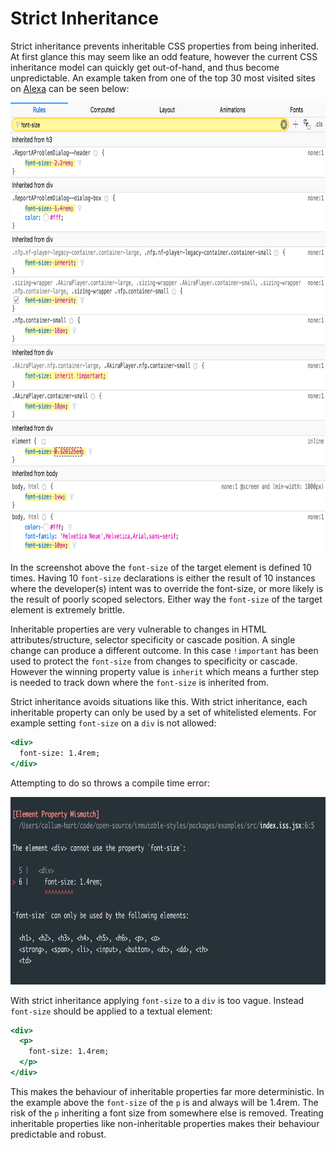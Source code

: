# Strict Inheritance

Strict inheritance prevents inheritable CSS properties from being inherited. At first glance this may seem like an odd feature, however the current CSS inheritance model can quickly get out-of-hand, and thus become unpredictable. An example taken from one of the top 30 most visited sites on [Alexa](alexa.com/topsites) can be seen below:

<p align="center">
  <img src="../../docs/_images/WhatTheFont.png"
    width="772px"
    height="718px"
  />
</p>

In the screenshot above the `font-size` of the target element is defined 10 times. Having 10 `font-size` declarations is either the result of 10 instances where the developer(s) intent was to override the font-size, or more likely is the result of poorly scoped selectors. Either way the `font-size` of the target element is extremely brittle.

Inheritable properties are very vulnerable to changes in HTML attributes/structure, selector specificity or cascade position. A single change can produce a different outcome. In this case `!important` has been used to protect the `font-size` from changes to specificity or cascade. However the winning property value is `inherit` which means a further step is needed to track down where the `font-size` is inherited from.

Strict inheritance avoids situations like this. With strict inheritance, each inheritable property can only be used by a set of whitelisted elements. For example setting `font-size` on a `div` is not allowed:

```jsx
<div>
  font-size: 1.4rem;
</div>
```

Attempting to do so throws a compile time error:

<p align="center">
  <img src="../../docs/_images/ElementPropertyMismatchTwo.png"
    width="785px"
    height="300px"
  />
</p>

With strict inheritance applying `font-size` to a `div` is too vague. Instead `font-size` should be applied to a textual element:

```jsx
<div>
  <p>
    font-size: 1.4rem;
  </p>
</div>
```

This makes the behaviour of inheritable properties far more deterministic. In the example above the `font-size` of the `p` is and always will be 1.4rem. The risk of the `p` inheriting a font size from somewhere else is removed. Treating inheritable properties like non-inheritable properties makes their behaviour predictable and robust.
